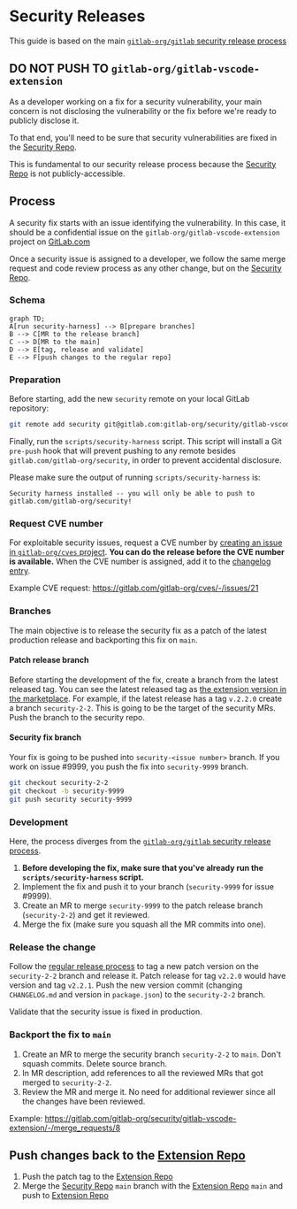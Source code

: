 # Security Releases

This guide is based on the main [`gitlab-org/gitlab` security release process]

## DO NOT PUSH TO `gitlab-org/gitlab-vscode-extension`

As a developer working on a fix for a security vulnerability, your main concern is not disclosing the vulnerability or the fix before we're ready to publicly disclose it.

To that end, you'll need to be sure that security vulnerabilities are fixed in the [Security Repo].

This is fundamental to our security release process because the [Security Repo] is not publicly-accessible.

## Process

A security fix starts with an issue identifying the vulnerability. In this case, it should be a confidential issue on the `gitlab-org/gitlab-vscode-extension` project on [GitLab.com]

Once a security issue is assigned to a developer, we follow the same merge request and code review process as any other change, but on the [Security Repo].

### Schema

```mermaid
graph TD;
A[run security-harness] --> B[prepare branches]
B --> C[MR to the release branch]
C --> D[MR to the main]
D --> E[tag, release and validate]
E --> F[push changes to the regular repo]
```

### Preparation

Before starting, add the new `security` remote on your local GitLab repository:

```sh
git remote add security git@gitlab.com:gitlab-org/security/gitlab-vscode-extension.git
```

Finally, run the `scripts/security-harness` script. This script will install a Git `pre-push` hook that will prevent pushing to any remote besides `gitlab.com/gitlab-org/security`, in order to prevent accidental disclosure.

Please make sure the output of running `scripts/security-harness` is:

```
Security harness installed -- you will only be able to push to gitlab.com/gitlab-org/security!
```

### Request CVE number

For exploitable security issues, request a CVE number by [creating an issue in `gitlab-org/cves` project](https://gitlab.com/gitlab-org/cves/-/issues/new). **You can do the release before the CVE number is available.** When the CVE number is assigned, add it to the [changelog entry](https://gitlab.com/gitlab-org/gitlab-vscode-extension/-/blob/main/CHANGELOG.md#security).

Example CVE request: https://gitlab.com/gitlab-org/cves/-/issues/21

### Branches

The main objective is to release the security fix as a patch of the latest production release and backporting this fix on `main`.

#### Patch release branch

Before starting the development of the fix, create a branch from the latest released tag. You can see the latest released tag as [the extension version in the marketplace](https://marketplace.visualstudio.com/items?itemName=fatihacet.gitlab-workflow). For example, if the latest release has a tag `v.2.2.0` create a branch `security-2-2`. This is going to be the target of the security MRs. Push the branch to the security repo.

#### Security fix branch

Your fix is going to be pushed into `security-<issue number>` branch. If you work on issue #9999, you push the fix into `security-9999` branch.

```sh
git checkout security-2-2
git checkout -b security-9999
git push security security-9999
```

### Development

Here, the process diverges from the [`gitlab-org/gitlab` security release process].

1. **Before developing the fix, make sure that you've already run the `scripts/security-harness` script.**
1. Implement the fix and push it to your branch (`security-9999` for issue #9999).
1. Create an MR to merge `security-9999` to the patch release branch (`security-2-2`) and get it reviewed.
1. Merge the fix (make sure you squash all the MR commits into one).

### Release the change

Follow the [regular release process](release-process.md) to tag a new patch version on the `security-2-2` branch and release it. Patch release for tag `v2.2.0` would have version and tag `v2.2.1`. Push the new version commit (changing `CHANGELOG.md` and version in `package.json`) to the `security-2-2` branch.

Validate that the security issue is fixed in production.

### Backport the fix to `main`

1. Create an MR to merge the security branch `security-2-2` to `main`. Don't squash commits. Delete source branch.
1. In MR description, add references to all the reviewed MRs that got merged to `security-2-2`.
1. Review the MR and merge it. No need for additional reviewer since all the changes have been reviewed.

Example: https://gitlab.com/gitlab-org/security/gitlab-vscode-extension/-/merge_requests/8

## Push changes back to the [Extension Repo]

1. Push the patch tag to the [Extension Repo]
1. Merge the [Security Repo] `main` branch with the [Extension Repo] `main` and push to [Extension Repo]

[gitlab.com]: https://gitlab.com/
[security repo]: https://gitlab.com/gitlab-org/security/gitlab-vscode-extension
[`gitlab-org/gitlab` security release process]: https://gitlab.com/gitlab-org/release/docs/-/blob/master/general/security/developer.md
[extension repo]: https://gitlab.com/gitlab-org/gitlab-vscode-extension
